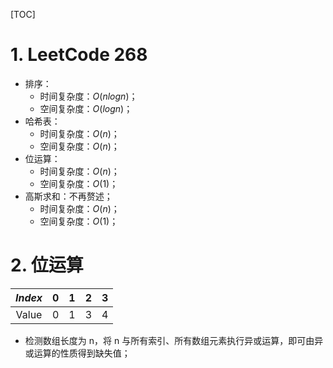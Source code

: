 [TOC]



# 1. LeetCode 268

- 排序：
  - 时间复杂度：$O(nlogn)$；
  - 空间复杂度：$O(logn)$；
- 哈希表：
  - 时间复杂度：$O(n)$；
  - 空间复杂度：$O(n)$；
- 位运算：
  - 时间复杂度：$O(n)$；
  - 空间复杂度：$O(1)$；
- 高斯求和：不再赘述；
  - 时间复杂度：$O(n)$；
  - 空间复杂度：$O(1)$；



# 2. 位运算

| $Index$ |  0   |  1   |  2   |  3   |
| :-----: | :--: | :--: | :--: | :--: |
|  Value  |  0   |  1   |  3   |  4   |

- 检测数组长度为 n，将 n 与所有索引、所有数组元素执行异或运算，即可由异或运算的性质得到缺失值；

